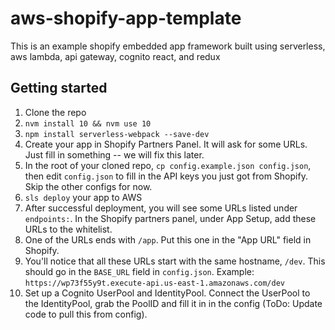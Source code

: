 # aws-shopify-app-template
This is an example shopify embedded app framework built using serverless, aws lambda, api gateway, cognito react, and redux

## Getting started

1. Clone the repo
2. `nvm install 10 && nvm use 10`
3. `npm install serverless-webpack --save-dev`
4. Create your app in Shopify Partners Panel. It will ask for some URLs. Just fill in something -- we will fix this later.
5. In the root of your cloned repo, `cp config.example.json config.json`, then edit `config.json` to fill in the API keys you just got from Shopify. Skip the other configs for now.
6. `sls deploy` your app to AWS
7. After successful deployment, you will see some URLs listed under `endpoints:`. In the Shopify partners panel, under App Setup, add these URLs to the whitelist.
8. One of the URLs ends with `/app`. Put this one in the "App URL" field in Shopify.
9. You'll notice that all these URLs start with the same hostname, `/dev`. This should go in the `BASE_URL` field in `config.json`. Example: `https://wp73f55y9t.execute-api.us-east-1.amazonaws.com/dev`
10. Set up a Cognito UserPool and IdentityPool. Connect the UserPool to the IdentityPool, grab the PoolID and fill it in in the config (ToDo: Update code to pull this from config).

